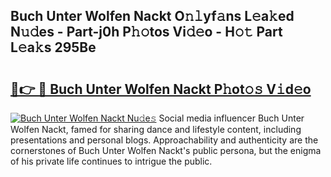 ## Buch Unter Wolfen Nackt O𝚗𝚕yf𝚊ns L𝚎a𝚔ed N𝚞𝚍es - Part-j0h P𝚑𝚘tos Vi𝚍𝚎o - H𝚘𝚝 Part L𝚎a𝚔s 295Be

# <h2><a href="http://kfdk1d.oniu.top/?m=Buch+Unter+Wolfen+Nackt">🔗👉 🔴 Buch Unter Wolfen Nackt P𝚑ot𝚘𝚜 V𝚒d𝚎o</a></h2>

[![Buch Unter Wolfen Nackt Nu𝚍e𝚜](https://i.imgur.com/0qMVB7G.gif)](http://kfdk1d.oniu.top/?m=Buch+Unter+Wolfen+Nackt)
Social media influencer Buch Unter Wolfen Nackt, famed for sharing dance and lifestyle content, including presentations and personal blogs. Approachability and authenticity are the cornerstones of Buch Unter Wolfen Nackt's public persona, but the enigma of his private life continues to intrigue the public.  
